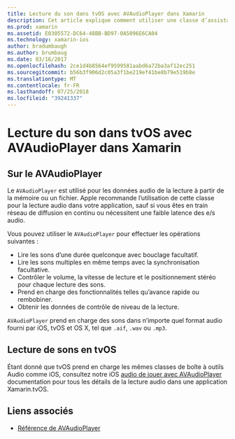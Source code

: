 ```yaml
---
title: Lecture du son dans tvOS avec AVAudioPlayer dans Xamarin
description: Cet article explique comment utiliser une classe d’assistance pour contrôler la lecture du son à l’aide d’un AVAudioPlayer dans une application Xamarin.iOS.
ms.prod: xamarin
ms.assetid: E0305572-DC64-48BB-BD97-0A5096E6CA04
ms.technology: xamarin-ios
author: bradumbaugh
ms.author: brumbaug
ms.date: 03/16/2017
ms.openlocfilehash: 2ce1d4b8564ef9599581aabd6a72ba3af12ec251
ms.sourcegitcommit: b56b3f906d2c05a3f1be219ef41be8b79e519b8e
ms.translationtype: MT
ms.contentlocale: fr-FR
ms.lasthandoff: 07/25/2018
ms.locfileid: "39241337"
---
```

# <a name="playing-sound-in-tvos-with-avaudioplayer-in-xamarin"></a>Lecture du son dans tvOS avec AVAudioPlayer dans Xamarin

## <a name="about-the-avaudioplayer"></a>Sur le AVAudioPlayer

Le `AVAudioPlayer` est utilisé pour les données audio de la lecture à partir de la mémoire ou un fichier. Apple recommande l’utilisation de cette classe pour la lecture audio dans votre application, sauf si vous êtes en train réseau de diffusion en continu ou nécessitent une faible latence des e/s audio.

Vous pouvez utiliser le `AVAudioPlayer` pour effectuer les opérations suivantes :

- Lire les sons d’une durée quelconque avec bouclage facultatif.
- Lire les sons multiples en même temps avec la synchronisation facultative.
- Contrôler le volume, la vitesse de lecture et le positionnement stéréo pour chaque lecture des sons.
- Prend en charge des fonctionnalités telles qu’avance rapide ou rembobiner.
- Obtenir les données de contrôle de niveau de la lecture.

`AVAudioPlayer` prend en charge des sons dans n’importe quel format audio fourni par iOS, tvOS et OS X, tel que `.aif`, `.wav` ou `.mp3`.

## <a name="playing-sounds-in-tvos"></a>Lecture de sons en tvOS

Étant donné que tvOS prend en charge les mêmes classes de boîte à outils Audio comme iOS, consultez notre iOS [audio de jouer avec AVAudioPlayer](https://github.com/xamarin/recipes/tree/master/Recipes/ios/media/sound/avaudioplayer) documentation pour tous les détails de la lecture audio dans une application Xamarin.tvOS.



## <a name="related-links"></a>Liens associés

- [Référence de AVAudioPlayer](https://developer.apple.com/library/ios/documentation/AVFoundation/Reference/AVAudioPlayerClassReference/)
